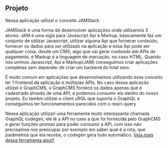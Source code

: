 ## Projeto

Nessa aplicação utilizei o conceito JAMStack.

JAMStack é uma forma de desenvolver aplicações onde utilizamos 3 atores: JAM é uma sigla para Javascript Api e Markup, básicamente faz um conjunto de utilizar Javascript, utilizar alguma Api que fornecer conteúdo, fornecer os dados para ser utilizado na aplicação e essa Api pode ser qualquer coisa, desde um CMS, algo que vai gerar conteúdo até APIs de pagamento, e Markup é a linguagem de marcação, no caso HTML. Quando nós unimos Javascript, Api e Markup(JAM) conseguimos criar aplicações completas sem depender de criar um backend do total zero.

É muito comum em aplicações que desenvolvemos utilizando esse conceito ter 1 frontend da aplicação e múltiplas APIs. No caso dessa aplicação utilizei o GraphCMS, o GraphCMS fornece os dados apenas que é cadastrado através de uma API, e podemos consumir ela dentro do nosso projeto. Eu tamém utilizei o client uRQL que suporta o GraphQL e conseguimos ter funcionamentos parecidos com o react-query

Nessa aplicação utilizari uma ferramenta muito interessante chamada GraphQL codegen, ele lê a API no caso a que foi fornecida pelo GraphCMS e gerar funções prontas para poder consumir a API, com isso não precisamos nos preocupar por exemplo em saber qual é a rota, que parâmetros que ela recebe, o codegen gera tudo automático. [Veja mais dessa ferramenta aqui!!](https://www.graphql-code-generator.com/)
